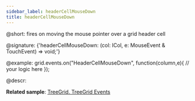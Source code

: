 ```yaml
---
sidebar_label: headerCellMouseDown
title: headerCellMouseDown
---          
```


@short: fires on moving the mouse pointer over a grid header cell

@signature: {'headerCellMouseDown: (col: ICol, e: MouseEvent & TouchEvent) => void;'}

@example:
grid.events.on("HeaderCellMouseDown", function(column,e){
    // your logic here
});

@descr:

**Related sample**: [TreeGrid. TreeGrid Events](https://snippet.dhtmlx.com/sgwnxshe)
